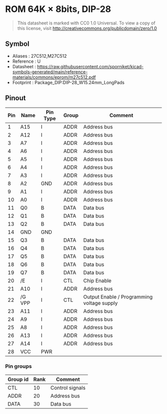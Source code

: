 # ROM 64K × 8bits, DIP-28

> This datasheet is marked with CC0 1.0
> Universal. To view a copy of this license, visit
> http://creativecommons.org/publicdomain/zero/1.0

## Symbol

* Aliases : 27C512,M27C512
* Reference : U
* Datasheet : https://raw.githubusercontent.com/sporniket/kicad-symbols-generated/main/reference-materials/commons/eprom/m27c512.pdf
* Footprint : Package_DIP:DIP-28_W15.24mm_LongPads

## Pinout

|Pin|Name|Pin Type|Group|Comment|
|---|---|---|---|---|
|1|A15|I|ADDR|Address bus|
|2|A12|I|ADDR|Address bus|
|3|A7|I|ADDR|Address bus|
|4|A6|I|ADDR|Address bus|
|5|A5|I|ADDR|Address bus|
|6|A4|I|ADDR|Address bus|
|7|A3|I|ADDR|Address bus|
|8|A2|GND|ADDR|Address bus|
|9|A1|I|ADDR|Address bus|
|10|A0|I|ADDR|Address bus|
|11|Q0|B|DATA|Data bus|
|12|Q1|B|DATA|Data bus|
|13|Q2|B|DATA|Data bus|
|14|GND|GND|||
|15|Q3|B|DATA|Data bus|
|16|Q4|B|DATA|Data bus|
|17|Q5|B|DATA|Data bus|
|18|Q6|B|DATA|Data bus|
|19|Q7|B|DATA|Data bus|
|20|/E|I|CTL|Chip Enable|
|21|A10|I|ADDR|Address bus|
|22|/G VPP|I|CTL|Output Enable / Programming voltage supply|
|23|A11|I|ADDR|Address bus|
|24|A9|I|ADDR|Address bus|
|25|A8|I|ADDR|Address bus|
|26|A13|I|ADDR|Address bus|
|27|A14|I|ADDR|Address bus|
|28|VCC|PWR|||

### Pin groups

|Group id|Rank|Comment|
|---|---|---|
|CTL|10|Control signals|
|ADDR|20|Address bus|
|DATA|30|Data bus|
